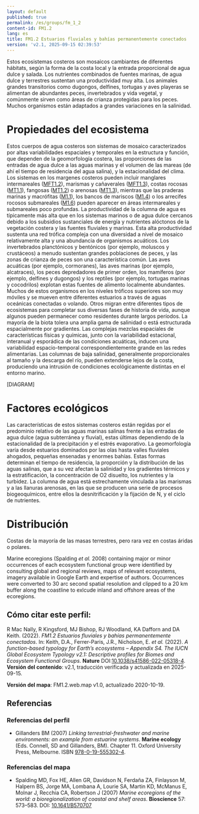 ```yaml
---
layout: default
published: true
permalink: /es/groups/fm_1_2
content-id: FM1.2
lang: es
title: FM1.2 Estuarios fluviales y bahías permanentemente conectados
version: 'v2.1, 2025-09-15 02:39:53'
---
```


Estos ecosistemas costeros son mosaicos cambiantes de diferentes hábitats, según la forma de la costa local y la entrada proporcional de agua dulce y salada. Los nutrientes combinados de fuentes marinas, de agua dulce y terrestres sustentan una productividad muy alta. Los animales grandes transitorios como dugongos, delfines, tortugas y aves playeras se alimentan de abundantes peces, invertebrados y vida vegetal, y comúnmente sirven como áreas de crianza protegidas para los peces. Muchos organismos están adaptados a grandes variaciones en la salinidad.

# Propiedades del ecosistema
 
Estos cuerpos de agua costeros son sistemas de mosaico caracterizados por altas variabilidades espaciales y temporales en la estructura y función, que dependen de la geomorfología costera, las proporciones de las entradas de agua dulce a las aguas marinas y el volumen de las mareas (de ahí el tiempo de residencia del agua salina), y la estacionalidad del clima. Los sistemas en los margenes costeros pueden incluir manglares intermareales ([MFT1.2](/explore/groups/MFT1.2)), marismas y cañaverales ([MFT1.3](/explore/groups/MFT1.3)), costas rocosas ([MT1.1](/explore/groups/MT1.1)), fangosas ([MT1.2](/explore/groups/MT1.2)) o arenosas ([MT1.3](/explore/groups/MT1.3)), mientras que las praderas marinas y macrófitas ([M1.1](/explore/groups/M1.1)), los bancos de mariscos ([M1.4](/explore/groups/M1.4)) o los arrecifes rocosos submareales ([M1.6](/explore/groups/M1.6)) pueden aparecer en áreas intermareales y submareales poco profundas. La productividad de la columna de agua es típicamente más alta que en los sistemas marinos o de agua dulce cercanos debido a los subsidios sustanciales de energía y nutrientes alóctonos de la vegetación costera y las fuentes fluviales y marinas. Esta alta productividad sustenta una red trófica compleja con una diversidad a nivel de mosaico relativamente alta y una abundancia de organismos acuáticos. Los invertebrados planctónicos y bentónicos (por ejemplo, moluscos y crustáceos) a menudo sustentan grandes poblaciones de peces, y las zonas de crianza de peces son una característica común. Las aves acuáticas (por ejemplo, cormoranes), las aves marinas (por ejemplo, alcatraces), los peces depredadores de primer orden, los mamíferos (por ejemplo, delfines y dugongos) y los reptiles (por ejemplo, tortugas marinas y cocodrilos) explotan estas fuentes de alimento localmente abundantes. Muchos de estos organismos en los niveles tróficos superiores son muy móviles y se mueven entre diferentes estuarios a través de aguas oceánicas conectadas o volando. Otros migran entre diferentes tipos de ecosistemas para completar sus diversas fases de historia de vida, aunque algunos pueden permanecer como residentes durante largos períodos. La mayoría de la biota tolera una amplia gama de salinidad o está estructurada espacialmente por gradientes. Las complejas mezclas espaciales de características físicas y químicas, junto con la variabilidad estacional, interanual y esporádica de las condiciones acuáticas, inducen una variabilidad espacio-temporal correspondientemente grande en las redes alimentarias. Las columnas de baja salinidad, generalmente proporcionales al tamaño y la descarga del río, pueden extenderse lejos de la costa, produciendo una intrusión de condiciones ecológicamente distintas en el entorno marino.

[DIAGRAM]

# Factores ecológicos
 
Las características de estos sistemas costeros están regidas por el predominio relativo de las aguas marinas salinas frente a las entradas de agua dulce (agua subterránea y fluvial), estas últimas dependiendo de la estacionalidad de la precipitación y el estrés evaporativo. La geomorfología varía desde estuarios dominados por las olas hasta valles fluviales ahogados, pequeñas ensenadas y enormes bahías. Estas formas determinan el tiempo de residencia, la proporción y la distribución de las aguas salinas, que a su vez afectan la salinidad y los gradientes térmicos y la estratificación, la concentración de O2 disuelto, los nutrientes y la turbidez. La columna de agua está estrechamente vinculada a las marismas y a las llanuras arenosas, en las que se producen una serie de procesos biogeoquímicos, entre ellos la desnitrificación y la fijación de N, y el ciclo de nutrientes.
 
# Distribución
 
Costas de la mayoría de las masas terrestres, pero rara vez en costas áridas o polares.

Marine ecoregions (Spalding _et al._ 2008) containing major or minor occurrences of each ecosystem functional group were identified by consulting global and regional reviews, maps of relevant ecosystems, imagery available in Google Earth and expertise of authors. Occurrences were converted to 30 arc second spatial resolution and clipped to a 20 km buffer along the coastline to exlcude inland and offshore areas of the ecoregions.

## Cómo citar este perfil:

R Mac Nally, R Kingsford, MJ Bishop, RJ Woodland, KA Dafforn and DA Keith. (2022). *FM1.2 Estuarios fluviales y bahías permanentemente conectados*. In: Keith, D.A., Ferrer-Paris, J.R., Nicholson, E. *et al.* (2022). *A function-based typology for Earth’s ecosystems – Appendix S4. The IUCN Global Ecosystem Typology v2.1: Descriptive profiles for Biomes and Ecosystem Functional Groups*. **Nature** DOI:[10.1038/s41586-022-05318-4](https://doi.org/10.1038/s41586-022-05318-4).
**Versión del contenido**: v2.1, traducción verificada y actualizada en 2025-09-15.

**Versión del mapa**: FM1.2.web.map v1.0, actualizado 2020-10-19.

## Referencias

### Referencias del perfil
* Gillanders BM  (2007) *Linking terrestrial-freshwater and marine environments: an example from estuarine systems*. **Marine ecology** (Eds. Connell, SD and Gillanders, BM). Chapter 11. Oxford University Press, Melbourne. ISBN [978-0-19-555302-4](https://trove.nla.gov.au/work/25222131).

### Referencias del mapa
* Spalding MD, Fox HE, Allen GR, Davidson N, Ferdaña ZA, Finlayson M, Halpern BS, Jorge MA, Lombana A, Lourie SA, Martin KD, McManus E, Molnar J, Recchia CA, Robertson J  (2007) *Marine ecoregions of the world: a bioregionalization of coastal and shelf areas*. **Bioscience** 57: 573–583. DOI: [10.1641/B570707](http://doi.org/10.1641/B570707)

